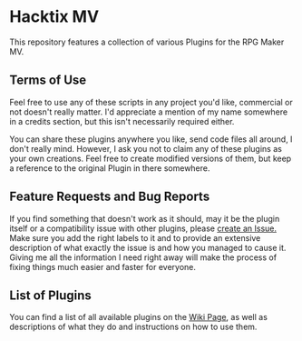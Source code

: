 # Hacktix MV
This repository features a collection of various Plugins for the RPG Maker MV.

## Terms of Use

Feel free to use any of these scripts in any project you'd like, commercial or not doesn't really matter. I'd appreciate a mention of my name somewhere in a credits section, but this isn't necessarily required either.

You can share these plugins anywhere you like, send code files all around, I don't really mind. However, I ask you not to claim any of these plugins as your own creations. Feel free to create modified versions of them, but keep a reference to the original Plugin in there somewhere.

## Feature Requests and Bug Reports

If you find something that doesn't work as it should, may it be the plugin itself or a compatibility issue with other plugins, please [create an Issue.](https://github.com/Hacktix/hacktix-mv/issues/new) Make sure you add the right labels to it and to provide an extensive description of what exactly the issue is and how you managed to cause it. Giving me all the information I need right away will make the process of fixing things much easier and faster for everyone.

## List of Plugins

You can find a list of all available plugins on the [Wiki Page](https://github.com/Hacktix/hacktix-mv/wiki), as well as descriptions of what they do and instructions on how to use them.